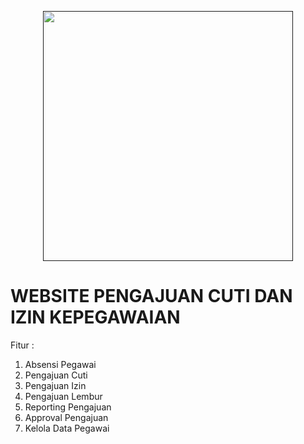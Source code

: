 <p align="center"><a href="" target="_blank"><img src="https://www.php.net/images/logos/new-php-logo.svg" width="400"></a></p>



# WEBSITE PENGAJUAN CUTI DAN IZIN KEPEGAWAIAN

Fitur :
1. Absensi Pegawai
2. Pengajuan Cuti
3. Pengajuan Izin
4. Pengajuan Lembur
5. Reporting Pengajuan
6. Approval Pengajuan
7. Kelola Data Pegawai
